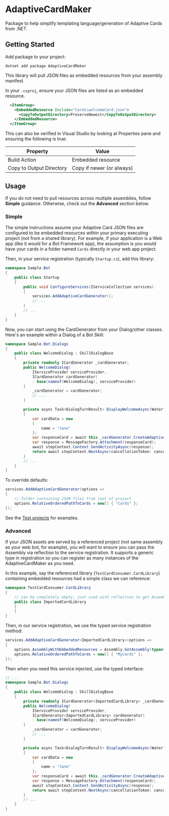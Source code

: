 # AdaptiveCardMaker

Package to help simplify templating language/generation of Adaptive Cards from .NET.

## Getting Started

Add package to your project:

```pwsh
dotnet add package AdaptiveCardMaker
```

This library will pull JSON files as embedded resources from your assembly manifest. 

In your `.csproj`, ensure your JSON files are listed as an embedded resource. 

```xml
  <ItemGroup>
    <EmbeddedResource Include="Cards\welcomeCard.json">
      <CopyToOutputDirectory>PreserveNewest</CopyToOutputDirectory>
    </EmbeddedResource>
  </ItemGroup>
```

This 
can also be verified in Visual Studio by looking at Properties pane and ensuring 
the following is true:

| Property                 | Value                        |
| ------------------------ | ---------------------------- |
| Build Action             | Embedded resource            |
| Copy to Output Directory | Copy if newer (or always)    |

## Usage

If you do not need to pull resources across multiple assemblies, follow **Simple** guidance. 
Otherwise, check out the **Advanced** section below. 

### Simple

The simple instructions assume your Adaptive Card JSON files are configured to be 
embedded resources within your primary executing project (not from a shared library). 
For example, if your application is a Web app (like it would for a Bot Framework app), 
the assumption is you would have your cards in a folder named `Cards` directly in 
your web app project. 

Then, in your service registration (typically `Startup.cs`), add this library:

```csharp
namespace Sample.Bot
{
    public class Startup
    {
        public void ConfigureServices(IServiceCollection services)
        {
            services.AddAdaptiveCardGenerator();
            // ...
        }
        // ...
    }
}

```

Now, you can start using the CardGenerator from your Dialog/other classes. Here's an example 
within a Dialog of a Bot Skill:

```csharp
namespace Sample.Bot.Dialogs
{
    public class WelcomeDialog : SkillDialogBase
    {
        private readonly ICardGenerator _cardGenerator;
        public WelcomeDialog(
            IServiceProvider serviceProvider,
            ICardGenerator cardGenerator)
            : base(nameof(WelcomeDialog), serviceProvider)
        {
            _cardGenerator = cardGenerator;
            // ...
        }

        private async Task<DialogTurnResult> DisplayWelcomeAsync(WaterfallStepContext stepContext, CancellationToken cancellationToken)
        {
            var cardData = new
            {
                name = "Jane"
            };
            var responseCard = await this._cardGenerator.CreateAdaptiveCardAttachmentAsync("welcomeCard", cardData);
            var response = MessageFactory.Attachment(responseCard);
            await stepContext.Context.SendActivityAsync(response);
            return await stepContext.NextAsync(cancellationToken: cancellationToken);
        }
        // ...
    }
}
```

To override defaults:

```csharp
services.AddAdaptiveCardGenerator(options =>
{
    // folder containing JSON files from root of project
    options.RelativeOrderedPathToCards = new[] { "Cards" };
});
```

See the [Test projects](https://github.com/mitch-b/adaptivecardmaker-dotnet/tree/master/src/Tests) for examples.

### Advanced

If your JSON assets are served by a referenced project (not same assembly as your web bot, for example), 
you will want to ensure you can pass the Assembly via reflection to the service registration. It 
supports a generic type in registration so you can register as many instances of the AdaptiveCardMaker 
as you need.

In this example, say the referenced library (`TestCardConsumer.CardLibrary`) containing 
embedded resources had a simple class we can reference:

```csharp
namespace TestCardConsumer.CardLibrary
{
    // can be completely empty, just used with reflection to get Assembly by type
    public class ImportedCardLibrary
    {
    }
}

```

Then, in our service registration, we use the typed service registration method:

```csharp
services.AddAdaptiveCardGenerator<ImportedCardLibrary>(options =>
{
    options.AssemblyWithEmbeddedResources = Assembly.GetAssembly(typeof(ImportedCardLibrary));
    options.RelativeOrderedPathToCards = new[] { "MyCards" };
});
```

Then when you need this service injected, use the typed interface:

```csharp
// ...
namespace Sample.Bot.Dialogs
{
    public class WelcomeDialog : SkillDialogBase
    {
        private readonly ICardGenerator<ImportedCardLibrary> _cardGenerator;
        public WelcomeDialog(
            IServiceProvider serviceProvider,
            ICardGenerator<ImportedCardLibrary> cardGenerator)
            : base(nameof(WelcomeDialog), serviceProvider)
        {
            _cardGenerator = cardGenerator;
            // ...
        }

        private async Task<DialogTurnResult> DisplayWelcomeAsync(WaterfallStepContext stepContext, CancellationToken cancellationToken)
        {
            var cardData = new
            {
                name = "Jane"
            };
            var responseCard = await this._cardGenerator.CreateAdaptiveCardAttachmentAsync("welcomeCard", cardData);
            var response = MessageFactory.Attachment(responseCard);
            await stepContext.Context.SendActivityAsync(response);
            return await stepContext.NextAsync(cancellationToken: cancellationToken);
        }
        // ...
    }
}
```
